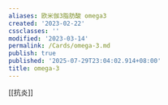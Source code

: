 ```yaml
---
aliases: 欧米伽3脂肪酸 omega3
created: '2023-02-22'
cssclasses: ''
modified: '2023-03-14'
permalink: /Cards/omega-3.md
publish: true
published: '2025-07-29T23:04:02.914+08:00'
title: omega-3
---
```

[[抗炎]]